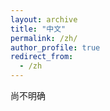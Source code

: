 ```yaml
---
layout: archive
title: "中文"
permalink: /zh/
author_profile: true
redirect_from:
  - /zh
---
```


尚不明确
